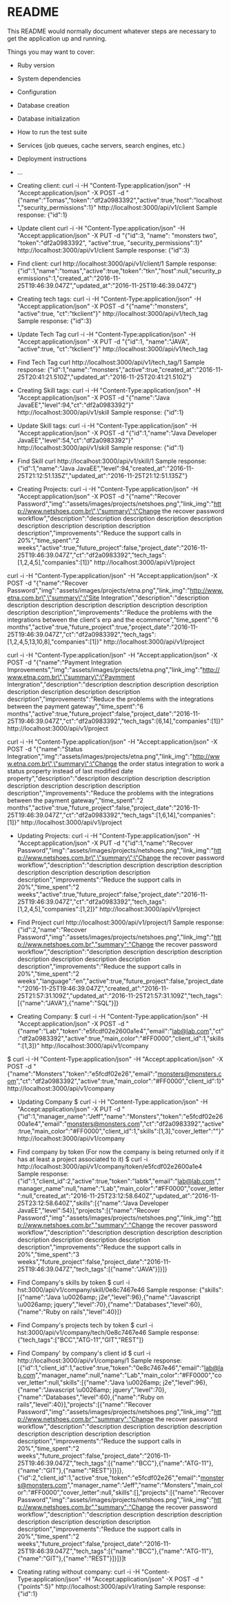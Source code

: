 # README

This README would normally document whatever steps are necessary to get the
application up and running.

Things you may want to cover:

* Ruby version

* System dependencies

* Configuration

* Database creation

* Database initialization

* How to run the test suite

* Services (job queues, cache servers, search engines, etc.)

* Deployment instructions

* ...
* Creating client:
curl -i -H "Content-Type:application/json" -H "Accept:application/json" -X POST -d "{\"name\":\"Tomas\",\"token\":\"df2a0983392\",\"active\":true,\"host\":\"localhost\",\"security_permissions\":1}" http://localhost:3000/api/v1/client
Sample response:
{"id":1}

* Update client
curl -i -H "Content-Type:application/json" -H "Accept:application/json" -X PUT -d "{\"id\":3, \"name\": \"monsters two\", \"token\":\"df2a0983392\", \"active\":true, \"security_permissions\":1}" http://localhost:3000/api/v1/client
Sample response:
{"id":3}

* Find client:
curl http://localhost:3000/api/v1/client/1
Sample response:
{"id":1,"name":"tomas","active":true,"token":"tkn","host":null,"security_permissions":1,"created_at":"2016-11-25T19:46:39.047Z","updated_at":"2016-11-25T19:46:39.047Z"}

* Creating tech tags:
curl -i -H "Content-Type:application/json" -H "Accept:application/json" -X POST -d "{\"name\":\"monsters\", \"active\":true,  \"ct\":\"tkclient\"}" http://localhost:3000/api/v1/tech_tag
Sample response:
{"id":3}

* Update Tech Tag
curl -i -H "Content-Type:application/json" -H "Accept:application/json" -X PUT -d "{\"id\":1, \"name\":\"JAVA\", \"active\":true, \"ct\":\"tkclient\"}" http://localhost:3000/api/v1/tech_tag

* Find Tech Tag
curl http://localhost:3000/api/v1/tech_tag/1
Sample response:
{"id":1,"name":"monsters","active":true,"created_at":"2016-11-25T20:41:21.510Z","updated_at":"2016-11-25T20:41:21.510Z"}

* Creating Skill tags:
curl -i -H "Content-Type:application/json" -H "Accept:application/json" -X POST -d "{\"name\":\"Java JavaEE\",\"level\":94,\"ct\":\"df2a0983392\"}" http://localhost:3000/api/v1/skill
Sample response:
{"id":1}

* Update Skill tags:
curl -i -H "Content-Type:application/json" -H "Accept:application/json" -X POST -d "{\"id\":1,\"name\":\"Java Developer JavaEE\",\"level\":54,\"ct\":\"df2a0983392\"}" http://localhost:3000/api/v1/skill
Sample response:
{"id":1}

* Find Skill
curl http://localhost:3000/api/v1/skill/1
Sample response:
{"id":1,"name":"Java JavaEE","level":94,"created_at":"2016-11-25T21:12:51.135Z","updated_at":"2016-11-25T21:12:51.135Z"}


* Creating Projects:
curl -i -H "Content-Type:application/json" -H "Accept:application/json" -X POST -d "{\"name\":\"Recover Password\",\"img\":\"assets/images/projects/netshoes.png\",\"link_img\":\"http://www.netshoes.com.br\",\"summary\":\"Change the recover password workflow\",\"description\":\"description description description description description description description description description\",\"improvements\":\"Reduce the support calls in 20%\",\"time_spent\":\"2 weeks\",\"active\":true,\"future_project\":false,\"project_date\":\"2016-11-25T19:46:39.047Z\",\"ct\":\"df2a0983392\",\"tech_tags\":[1,2,4,5],\"companies\":[1]}" http://localhost:3000/api/v1/project

curl -i -H "Content-Type:application/json" -H "Accept:application/json" -X POST -d "{\"name\":\"Recover Password\",\"img\":\"assets/images/projects/etna.png\",\"link_img\":\"http://www.etna.com.br\",\"summary\":\"Site Integration\",\"description\":\"description description description description description description description description description\",\"improvements\":\"Reduce the problems with the integrations between the client's erp and the ecommerce\",\"time_spent\":\"6 months\",\"active\":true,\"future_project\":true,\"project_date\":\"2016-11-25T19:46:39.047Z\",\"ct\":\"df2a0983392\",\"tech_tags\":[1,2,4,5,13,10,8],\"companies\":[1]}" http://localhost:3000/api/v1/project

curl -i -H "Content-Type:application/json" -H "Accept:application/json" -X POST -d "{\"name\":\"Payment Integration Improvements\",\"img\":\"assets/images/projects/etna.png\",\"link_img\":\"http://www.etna.com.br\",\"summary\":\"Paymment Intergration\",\"description\":\"description description description description description description description description description\",\"improvements\":\"Reduce the problems with the integrations between the payment gateway\",\"time_spent\":\"6 months\",\"active\":true,\"future_project\":false,\"project_date\":\"2016-11-25T19:46:39.047Z\",\"ct\":\"df2a0983392\",\"tech_tags\":[6,14],\"companies\":[1]}" http://localhost:3000/api/v1/project

curl -i -H "Content-Type:application/json" -H "Accept:application/json" -X POST -d "{\"name\":\"Status Integration\",\"img\":\"assets/images/projects/etna.png\",\"link_img\":\"http://www.etna.com.br\",\"summary\":\"Change the order status integration to work a status property instead of last modified date property\",\"description\":\"description description description description description description description description description\",\"improvements\":\"Reduce the problems with the integrations between the payment gateway\",\"time_spent\":\"2 months\",\"active\":true,\"future_project\":false,\"project_date\":\"2016-11-25T19:46:39.047Z\",\"ct\":\"df2a0983392\",\"tech_tags\":[1,6,14],\"companies\":[1]}" http://localhost:3000/api/v1/project


* Updating Projects:
curl -i -H "Content-Type:application/json" -H "Accept:application/json" -X PUT -d "{\"id\":1,\"name\":\"Recover Password\",\"img\":\"assets/images/projects/netshoes.png\",\"link_img\":\"http://www.netshoes.com.br\",\"summary\":\"Change the recover password workflow\",\"description\":\"description description description description description description description description description\",\"improvements\":\"Reduce the support calls in 20%\",\"time_spent\":\"2 weeks\",\"active\":true,\"future_project\":false,\"project_date\":\"2016-11-25T19:46:39.047Z\",\"ct\":\"df2a0983392\",\"tech_tags\":[1,2,4,5],\"companies\":[1,2]}" http://localhost:3000/api/v1/project



* Find Project
curl http://localhost:3000/api/v1/project/1
Sample response:
{"id":2,"name":"Recover Password","img":"assets/images/projects/netshoes.png","link_img":"http://www.netshoes.com.br","summary":"Change the recover password workflow","description":"description description description description description description description description description","improvements":"Reduce the support calls in 20%","time_spent":"2 weeks","language":"en","active":true,"future_project":false,"project_date":"2016-11-25T19:46:39.047Z","created_at":"2016-11-25T21:57:31.109Z","updated_at":"2016-11-25T21:57:31.109Z","tech_tags":[{"name":"JAVA"},{"name":"SQL"}]}

* Creating Company:
$ curl -i -H "Content-Type:application/json" -H "Accept:application/json" -X POST -d "{\"name\":\"Lab\",\"token\":\"e5fcdf02e2600a1e4\",\"email\":\"lab@lab.com\",\"ct\":\"df2a0983392\",\"active\":true,\"main_color\":\"#FF0000\",\"client_id\":1,\"skills\":[1,3]}" http://localhost:3000/api/v1/company


$ curl -i -H "Content-Type:application/json" -H "Accept:application/json" -X POST -d "{\"name\":\"Monsters\",\"token\":\"e5fcdf02e26\",\"email\":\"monsters@monsters.com\",\"ct\":\"df2a0983392\",\"active\":true,\"main_color\":\"#FF0000\",\"client_id\":1}" http://localhost:3000/api/v1/company


* Updating Company
$ curl -i -H "Content-Type:application/json" -H "Accept:application/json" -X PUT -d "{\"id\":1,\"manager_name\":\"Jeff\",\"name\":\"Monsters\",\"token\":\"e5fcdf02e2600a1e4\",\"email\":\"monsters@monsters.com\",\"ct\":\"df2a0983392\",\"active\":true,\"main_color\":\"#FF0000\",\"client_id\":1,\"skills\":[1,3],\"cover_letter\":\"\"}" http://localhost:3000/api/v1/company


* Find company by token (For now the company is being returned only if it has at least a project associated to it)
$ curl -i http://localhost:3000/api/v1/company/token/e5fcdf02e2600a1e4
Sample response:
{"id":1,"client_id":2,"active":true,"token":"labtk","email":"lab@lab.com","manager_name":null,"name":"Lab","main_color":"#FF0000","cover_letter":null,"created_at":"2016-11-25T23:12:58.640Z","updated_at":"2016-11-25T23:12:58.640Z","skills":[{"name":"Java Developer JavaEE","level":54}],"projects":[{"name":"Recover Password","img":"assets/images/projects/netshoes.png","link_img":"http://www.netshoes.com.br","summary":"Change the recover password workflow","description":"description description description description description description description description description","improvements":"Reduce the support calls in 20%","time_spent":"3 weeks","future_project":false,"project_date":"2016-11-25T19:46:39.047Z","tech_tags":[{"name":"JAVA"}]}]}


* Find Company's skills by token
$ curl -i hst:3000/api/v1/company/skill/0e8c7467e46
Sample response:
{"skills":[{"name":"Java \u0026amp; j2e","level":96},{"name":"Javascript \u0026amp; jquery","level":70},{"name":"Databases","level":60},{"name":"Ruby on rails","level":40}]}

* Find Company's projects tech by token
$ curl -i hst:3000/api/v1/company/tech/0e8c7467e46
Sample response:
{"tech_tags":["BCC","ATG-11","GIT","REST"]}


* Find Company' by company's client id
 $ curl -i http://localhost:3000/api/v1/company/1
 Sample response:
 [{"id":1,"client_id":1,"active":true,"token":"0e8c7467e46","email":"lab@lab.com","manager_name":null,"name":"Lab","main_color":"#FF0000","cover_letter":null,"skills":[{"name":"Java \u0026amp; j2e","level":96},{"name":"Javascript \u0026amp; jquery","level":70},{"name":"Databases","level":60},{"name":"Ruby on rails","level":40}],"projects":[{"name":"Recover Password","img":"assets/images/projects/netshoes.png","link_img":"http://www.netshoes.com.br","summary":"Change the recover password workflow","description":"description description description description description description description description description","improvements":"Reduce the support calls in 20%","time_spent":"2 weeks","future_project":false,"project_date":"2016-11-25T19:46:39.047Z","tech_tags":[{"name":"BCC"},{"name":"ATG-11"},{"name":"GIT"},{"name":"REST"}]}]},{"id":2,"client_id":1,"active":true,"token":"e5fcdf02e26","email":"monsters@monsters.com","manager_name":"Jeff","name":"Monsters","main_color":"#FF0000","cover_letter":null,"skills":[],"projects":[{"name":"Recover Password","img":"assets/images/projects/netshoes.png","link_img":"http://www.netshoes.com.br","summary":"Change the recover password workflow","description":"description description description description description description description description description","improvements":"Reduce the support calls in 20%","time_spent":"2 weeks","future_project":false,"project_date":"2016-11-25T19:46:39.047Z","tech_tags":[{"name":"BCC"},{"name":"ATG-11"},{"name":"GIT"},{"name":"REST"}]}]}]t

 * Creating rating without company:
 curl -i -H "Content-Type:application/json" -H "Accept:application/json" -X POST -d "{\"points\":5}" http://localhost:3000/api/v1/rating
 Sample response:
 {"id":1}
